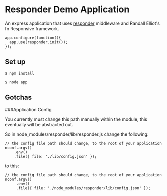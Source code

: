     

# Responder Demo Application

An express application that uses [responder](https://github.com/frogdesign/responder) middleware and Randall Elliot's fn Responsive framework.


    app.configure(function(){
      app.use(responder.init());
    });

## Set up

    $ npm install

    $ node app


## Gotchas

###Application Config

You currently must change this path manually within the module, this eventually will be abstracted out.

So in node_modules/responder/lib/responder.js change the following: 

    // the config file path should change, to the root of your application
    nconf.argv()
        .env()
        .file({ file: './lib/config.json' });
        
to this: 

    // the config file path should change, to the root of your application
    nconf.argv()
         .env()
         .file({ file: './node_modules/responder/lib/config.json' });
         
         
         
         
         